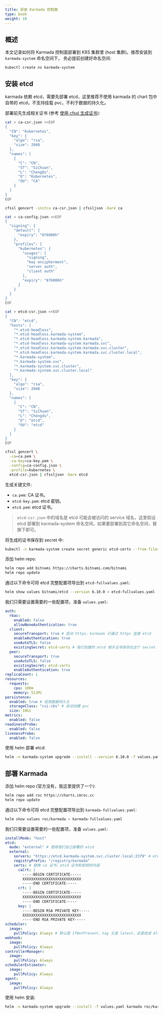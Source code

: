 ```yaml
---
title: 安装 Karmada 控制面
type: book
weight: 10
---
```


## 概述

本文记录如何将 Karmada 控制面部署到 K8S 集群里 (host 集群)。推荐安装到 `karmada-system` 命名空间下， 务必提前创建好命名空间:

```bash
kubectl create ns karmada-system
```

## 安装 etcd

karmada 依赖 etcd，需要先部署 etcd，这里推荐不使用 karmada 的 chart 包中自带的 etcd，不支持挂载 pvc，不利于数据的持久化。

部署前先生成相关证书 (参考 [使用 cfssl 生成证书](https://imroc.cc/k8s/trick/generate-certs-with-cfssl/)):

```bash
cat > ca-csr.json <<EOF
{
  "CN": "Kubernetes",
  "key": {
    "algo": "rsa",
    "size": 2048
  },
  "names": [
    {
      "C": "CN",
      "ST": "SiChuan",
      "L": "ChengDu",
      "O": "Kubernetes",
      "OU": "CA"
    }
  ]
}
EOF

cfssl gencert -initca ca-csr.json | cfssljson -bare ca

cat > ca-config.json <<EOF
{
  "signing": {
    "default": {
      "expiry": "876000h"
    },
    "profiles": {
      "kubernetes": {
        "usages": [
          "signing",
          "key encipherment",
          "server auth",
          "client auth"
        ],
        "expiry": "876000h"
      }
    }
  }
}
EOF

cat > etcd-csr.json <<EOF
{
  "CN": "etcd",
  "hosts": [
    "*.etcd-headless",
    "*.etcd-headless.karmada-system",
    "*.etcd-headless.karmada-system.karmada",
    "*.etcd-headless.karmada-system.karmada.svc",
    "*.etcd-headless.karmada-system.karmada.svc.cluster",
    "*.etcd-headless.karmada-system.karmada.svc.cluster.local",
    "*.karmada-system",
    "*.karmada-system.svc",
    "*.karmada-system.svc.cluster",
    "*.karmada-system.svc.cluster.local"
  ],
  "key": {
    "algo": "rsa",
    "size": 2048
  },
  "names": [
    {
      "C": "CN",
      "ST": "SiChuan",
      "L": "Chengdu",
      "O": "etcd",
      "OU": "etcd"
    }
  ]
}
EOF

cfssl gencert \
  -ca=ca.pem \
  -ca-key=ca-key.pem \
  -config=ca-config.json \
  -profile=kubernetes \
  etcd-csr.json | cfssljson -bare etcd
```

生成关键文件:
* `ca.pem`: CA 证书。
* `etcd-key.pem`: etcd 密钥。
* `etcd.pem`: etcd 证书。

> `etcd-csr.json` 中的域名是 etcd 可能会被访问的 service 域名，这里假设 etcd 部署到 karmada-system 命名空间，如果要部署到其它命名空间，替换下即可。

将生成的证书保存到 secret 中:

```bash
kubectl -n karmada-system create secret generic etcd-certs --from-file=cert.pem=etcd.pem --from-file=key.pem=etcd-key.pem --from-file=ca.crt=ca.pem
```

添加 helm repo:
```bash
helm repo add bitnami https://charts.bitnami.com/bitnami
helm repo update
```

通过以下命令可将 etcd 完整配置项导出到 `etcd-fullvalues.yaml`:
```bash
helm show values bitnami/etcd --version 6.10.0 > etcd-fullvalues.yaml
```

我们只需要设置需要的一些配置项，准备 `values.yaml`:

```yaml
auth:
  rbac:
    enabled: false
    allowNoneAuthentication: true
  client:
    secureTransport: true # 启动 https，karmada 只通过 https 连接 etcd
    enableAuthentication: true
    useAutoTLS: false
    existingSecret: etcd-certs # 我们创建的 etcd 相关证书保存在这个 secret 中
  peer:
    secureTransport: true
    useAutoTLS: false
    existingSecret: etcd-certs
    enableAuthentication: true
replicaCount: 1
resources:
  requests:
    cpu: 100m
    memory: 512Mi
persistence:
  enabled: true # 启用数据持久化
  storageClass: "csi-cbs" # 自动创建 pvc
  size: 10Gi
metrics:
  enabled: false
readinessProbe:
  enabled: false
livenessProbe:
  enabled: false
```

使用 helm 部署 etcd:

```bash
helm -n karmada-system upgrade --install --version 6.10.0 -f values.yaml etcd bitnami/etcd
```

## 部署 Karmada

添加 helm repo (官方没有，我这里提供了一个):

```bash
helm repo add roc https://charts.imroc.cc
helm repo update
```

通过以下命令可将 etcd 完整配置项导出到 `karmada-fullvalues.yaml`:

```bash
helm show values roc/karmada > karmada-fullvalues.yaml
```

我们只需要设置需要的一些配置项，准备 `values.yaml`:
```yaml
installMode: "host"
etcd:
  mode: "external" # 使用我们自己部署的 etcd
  external:
    servers: "https://etcd.karmada-system.svc.cluster.local:2379" # etcd 访问地址
    registryPrefix: "/registry/karmada"
    certs: # 替换 ca 证书，etcd 证书和密钥的内容
      caCrt: |
        -----BEGIN CERTIFICATE-----
        XXXXXXXXXXXXXXXXXXXXXXXXXXX
        -----END CERTIFICATE-----
      crt: |
        -----BEGIN CERTIFICATE-----
        XXXXXXXXXXXXXXXXXXXXXXXXXXX
        -----END CERTIFICATE-----
      key: |
        -----BEGIN RSA PRIVATE KEY-----
        XXXXXXXXXXXXXXXXXXXXXXXXXXX
        -----END RSA PRIVATE KEY-----
scheduler:
  image:
    pullPolicy: Always # 默认是 IfNotPresent，tag 又是 latest，这里改成 Always 方便重建 pod 即可升级 karmada 组件
webhook:
  image:
    pullPolicy: Always
controllerManager:
  image:
    pullPolicy: Always
schedulerEstimator:
  image:
    pullPolicy: Always
agent:
  image:
    pullPolicy: Always
```

使用 helm 安装:

```bash
helm -n karmada-system upgrade --install -f values.yaml karmada roc/karmada
```